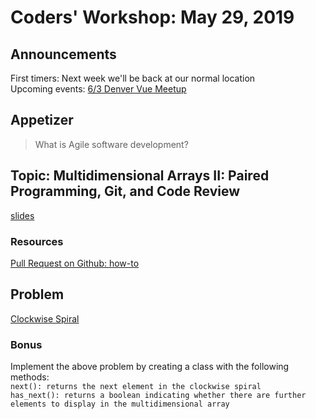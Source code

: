 # Coders' Workshop: May 29, 2019

## Announcements
First timers: Next week we'll be back at our normal location  
Upcoming events: [6/3 Denver Vue Meetup](https://www.meetup.com/Denver-Vue-js-Meetup/events/ltwpwmyzhbkc/)

  
## Appetizer

> What is Agile software development?

## Topic: Multidimensional Arrays II: Paired Programming, Git, and Code Review

[slides](https://slides.com/bbyunis/coder-s-workshop-2-5-7-9)

### Resources

[Pull Request on Github: how-to](https://yangsu.github.io/pull-request-tutorial/)

## Problem

[Clockwise Spiral](https://github.com/andy-young/Coders-Workshop/blob/master/Coding-Challenges/clockwiseSpiral/clockwiseSpiral.md)

### Bonus
Implement the above problem by creating a class with the following methods:<br>
`next(): returns the next element in the clockwise spiral`<br>
`has_next(): returns a boolean indicating whether there are further elements to display in the multidimensional array`


